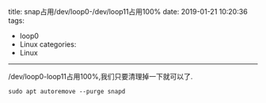 title: snap占用/dev/loop0-/dev/loop11占用100%
date: 2019-01-21 10:20:36
tags:
- loop0
- Linux
categories:
- Linux
---

/dev/loop0-loop11占用100%,我们只要清理掉一下就可以了.
```shell
sudo apt autoremove --purge snapd
```